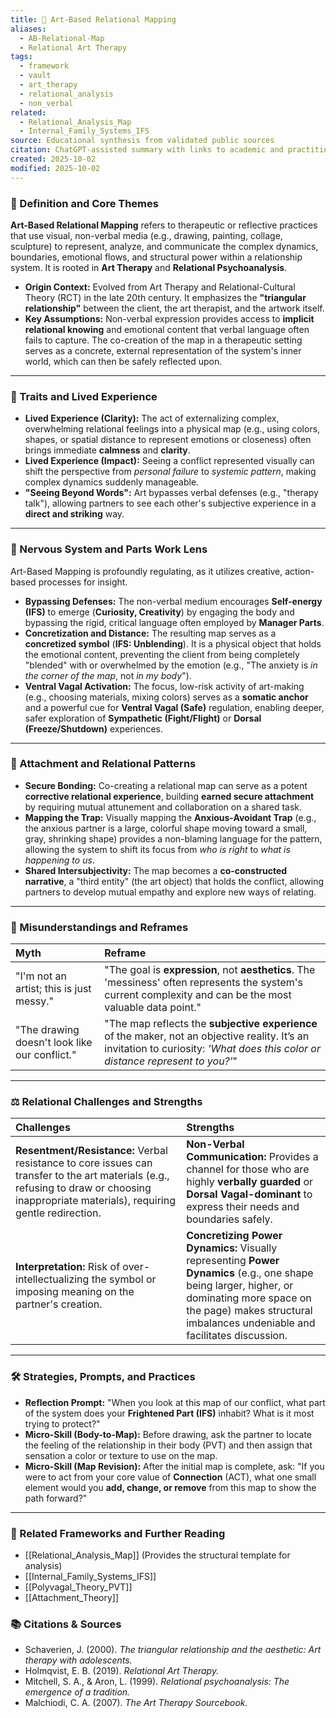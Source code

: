 ```yaml
---
title: 🎨 Art-Based Relational Mapping
aliases:
  - AB-Relational-Map
  - Relational Art Therapy
tags:
  - framework
  - vault
  - art_therapy
  - relational_analysis
  - non_verbal
related:
  - Relational_Analysis_Map
  - Internal_Family_Systems_IFS
source: Educational synthesis from validated public sources
citation: ChatGPT-assisted summary with links to academic and practitioner materials
created: 2025-10-02
modified: 2025-10-02
---
```


<!-- @format -->

### 🧩 Definition and Core Themes

**Art-Based Relational Mapping** refers to therapeutic or reflective practices that use visual, non-verbal media (e.g., drawing, painting, collage, sculpture) to represent, analyze, and communicate the complex dynamics, boundaries, emotional flows, and structural power within a relationship system. It is rooted in **Art Therapy** and **Relational Psychoanalysis**.

- **Origin Context:** Evolved from Art Therapy and Relational-Cultural Theory (RCT) in the late 20th century. It emphasizes the **"triangular relationship"** between the client, the art therapist, and the artwork itself.
- **Key Assumptions:** Non-verbal expression provides access to **implicit relational knowing** and emotional content that verbal language often fails to capture. The co-creation of the map in a therapeutic setting serves as a concrete, external representation of the system's inner world, which can then be safely reflected upon.

---

### 🌿 Traits and Lived Experience

- **Lived Experience (Clarity):** The act of externalizing complex, overwhelming relational feelings into a physical map (e.g., using colors, shapes, or spatial distance to represent emotions or closeness) often brings immediate **calmness** and **clarity**.
- **Lived Experience (Impact):** Seeing a conflict represented visually can shift the perspective from _personal failure_ to _systemic pattern_, making complex dynamics suddenly manageable.
- **"Seeing Beyond Words":** Art bypasses verbal defenses (e.g., "therapy talk"), allowing partners to see each other's subjective experience in a **direct and striking** way.

---

### 🧠 Nervous System and Parts Work Lens

Art-Based Mapping is profoundly regulating, as it utilizes creative, action-based processes for insight.

- **Bypassing Defenses:** The non-verbal medium encourages **Self-energy (IFS)** to emerge (**Curiosity, Creativity**) by engaging the body and bypassing the rigid, critical language often employed by **Manager Parts**.
- **Concretization and Distance:** The resulting map serves as a **concretized symbol** (**IFS: Unblending**). It is a physical object that holds the emotional content, preventing the client from being completely "blended" with or overwhelmed by the emotion (e.g., "The anxiety is _in the corner of the map_, not _in my body_").
- **Ventral Vagal Activation:** The focus, low-risk activity of art-making (e.g., choosing materials, mixing colors) serves as a **somatic anchor** and a powerful cue for **Ventral Vagal (Safe)** regulation, enabling deeper, safer exploration of **Sympathetic (Fight/Flight)** or **Dorsal (Freeze/Shutdown)** experiences.

---

### 💞 Attachment and Relational Patterns

- **Secure Bonding:** Co-creating a relational map can serve as a potent **corrective relational experience**, building **earned secure attachment** by requiring mutual attunement and collaboration on a shared task.
- **Mapping the Trap:** Visually mapping the **Anxious-Avoidant Trap** (e.g., the anxious partner is a large, colorful shape moving toward a small, gray, shrinking shape) provides a non-blaming language for the pattern, allowing the system to shift its focus from _who is right_ to _what is happening to us_.
- **Shared Intersubjectivity:** The map becomes a **co-constructed narrative**, a "third entity" (the art object) that holds the conflict, allowing partners to develop mutual empathy and explore new ways of relating.

---

### 🔄 Misunderstandings and Reframes

| Myth                                          | Reframe                                                                                                                                                                          |
| :-------------------------------------------- | :------------------------------------------------------------------------------------------------------------------------------------------------------------------------------- |
| "I'm not an artist; this is just messy."      | "The goal is **expression**, not **aesthetics**. The 'messiness' often represents the system's current complexity and can be the most valuable data point."                      |
| "The drawing doesn't look like our conflict." | "The map reflects the **subjective experience** of the maker, not an objective reality. It’s an invitation to curiosity: _'What does this color or distance represent to you?'_" |

---

### ⚖️ Relational Challenges and Strengths

| Challenges                                                                                                                                                                                | Strengths                                                                                                                                                                                                                 |
| :---------------------------------------------------------------------------------------------------------------------------------------------------------------------------------------- | :------------------------------------------------------------------------------------------------------------------------------------------------------------------------------------------------------------------------ |
| **Resentment/Resistance:** Verbal resistance to core issues can transfer to the art materials (e.g., refusing to draw or choosing inappropriate materials), requiring gentle redirection. | **Non-Verbal Communication:** Provides a channel for those who are highly **verbally guarded** or **Dorsal Vagal-dominant** to express their needs and boundaries safely.                                                 |
| **Interpretation:** Risk of over-intellectualizing the symbol or imposing meaning on the partner's creation.                                                                              | **Concretizing Power Dynamics:** Visually representing **Power Dynamics** (e.g., one shape being larger, higher, or dominating more space on the page) makes structural imbalances undeniable and facilitates discussion. |

---

### 🛠️ Strategies, Prompts, and Practices

- **Reflection Prompt:** "When you look at this map of our conflict, what part of the system does your **Frightened Part (IFS)** inhabit? What is it most trying to protect?"
- **Micro-Skill (Body-to-Map):** Before drawing, ask the partner to locate the feeling of the relationship in their body (PVT) and then assign that sensation a color or texture to use on the map.
- **Micro-Skill (Map Revision):** After the initial map is complete, ask: "If you were to act from your core value of **Connection** (ACT), what one small element would you **add, change, or remove** from this map to show the path forward?"

---

### 🔗 Related Frameworks and Further Reading

- [[Relational_Analysis_Map]] (Provides the structural template for analysis)
- [[Internal_Family_Systems_IFS]]
- [[Polyvagal_Theory_PVT]]
- [[Attachment_Theory]]

### 📚 Citations & Sources

- Schaverien, J. (2000). _The triangular relationship and the aesthetic: Art therapy with adolescents._
- Holmqvist, E. B. (2019). _Relational Art Therapy._
- Mitchell, S. A., & Aron, L. (1999). _Relational psychoanalysis: The emergence of a tradition._
- Malchiodi, C. A. (2007). _The Art Therapy Sourcebook._
